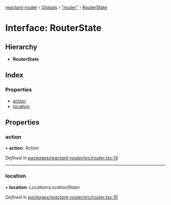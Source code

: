 [reactant-router](../README.md) › [Globals](../globals.md) › ["router"](../modules/_router_.md) › [RouterState](_router_.routerstate.md)

# Interface: RouterState

## Hierarchy

* **RouterState**

## Index

### Properties

* [action](_router_.routerstate.md#action)
* [location](_router_.routerstate.md#location)

## Properties

###  action

• **action**: *Action*

*Defined in [packages/reactant-router/src/router.tsx:14](https://github.com/unadlib/reactant/blob/0eb2298/packages/reactant-router/src/router.tsx#L14)*

___

###  location

• **location**: *Location‹LocationState›*

*Defined in [packages/reactant-router/src/router.tsx:15](https://github.com/unadlib/reactant/blob/0eb2298/packages/reactant-router/src/router.tsx#L15)*
